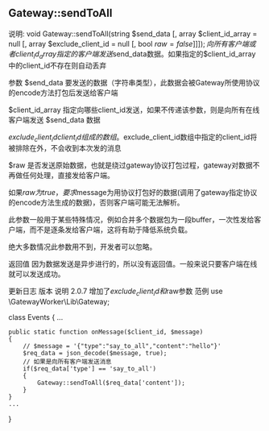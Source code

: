 ## Gateway::sendToAll
说明:
void Gateway::sendToAll(string $send_data [, array $client_id_array = null [, array $exclude_client_id = null [, bool $raw = false]]]);
向所有客户端或者client_id_array指定的客户端发送$send_data数据。如果指定的$client_id_array中的client_id不存在则自动丢弃

参数
$send_data
要发送的数据（字符串类型），此数据会被Gateway所使用协议的encode方法打包后发送给客户端

$client_id_array
指定向哪些client_id发送，如果不传递该参数，则是向所有在线客户端发送 $send_data 数据

$exclude_client_id
client_id组成的数组。$exclude_client_id数组中指定的client_id将被排除在外，不会收到本次发的消息

$raw
是否发送原始数据，也就是绕过gateway协议打包过程，gateway对数据不再做任何处理，直接发给客户端。

如果$raw为true，要求$message为用协议打包好的数据(调用了gateway指定协议的encode方法生成的数据)，否则客户端可能无法解析。

此参数一般用于某些特殊情况，例如合并多个数据包为一段buffer，一次性发给客户端，而不是逐条发给客户端，这将有助于降低系统负载。

绝大多数情况此参数用不到，开发者可以忽略。

返回值
因为数据发送是异步进行的，所以没有返回值。一般来说只要客户端在线就可以发送成功。

更新日志
版本	说明
2.0.7	增加了$exclude_client_id和$raw参数
范例
use \GatewayWorker\Lib\Gateway;

class Events
{
...

    public static function onMessage($client_id, $message)
    {
        // $message = '{"type":"say_to_all","content":"hello"}'
        $req_data = json_decode($message, true);
        // 如果是向所有客户端发送消息
        if($req_data['type'] == 'say_to_all')
        {
            Gateway::sendToAll($req_data['content']);
        }
    }
    ...
}
